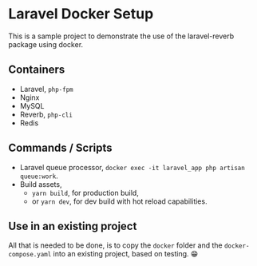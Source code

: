 # Laravel Docker Setup

This is a sample project to demonstrate the use of the laravel-reverb package using docker.

## Containers

-   Laravel, `php-fpm`
-   Nginx
-   MySQL
-   Reverb, `php-cli`
-   Redis

## Commands / Scripts

-   Laravel queue processor, `docker exec -it laravel_app php artisan queue:work`.
-   Build assets,
    -   `yarn build`, for production build,
    -   or `yarn dev`, for dev build with hot reload capabilities.

## Use in an existing project

All that is needed to be done, is to copy the `docker` folder and the `docker-compose.yaml` into an existing project, based on testing. &#128513;
